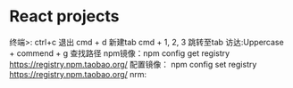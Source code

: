 # React projects

终端>: ctrl+c 退出
    cmd + d 新建tab
    cmd + 1, 2, 3 跳转至tab
访达:Uppercase + commend + g  查找路径
npm镜像：npm config get registry
            https://registry.npm.taobao.org/
配置镜像： npm config set registry https://registry.npm.taobao.org/
nrm: